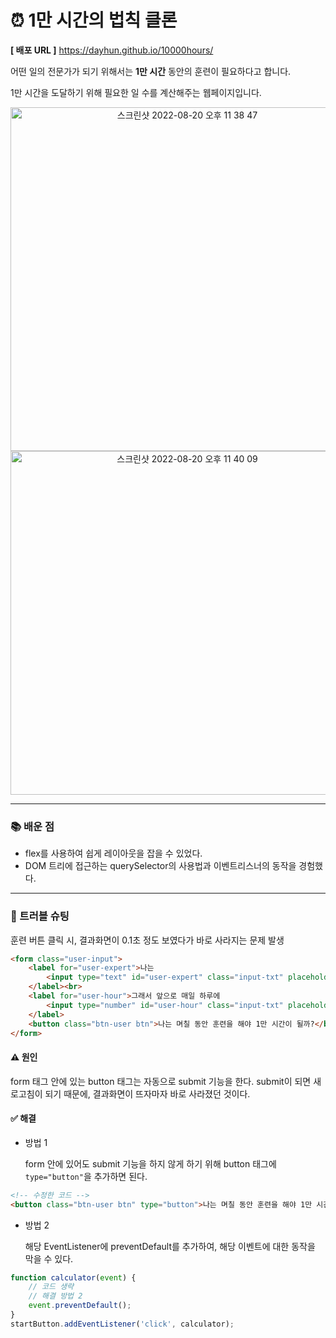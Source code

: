 # ⏰ 1만 시간의 법칙 클론
**[ 배포 URL ]**
https://dayhun.github.io/10000hours/

어떤 일의 전문가가 되기 위해서는 
**1만 시간** 동안의 훈련이 필요하다고 합니다.

1만 시간을 도달하기 위해 필요한 일 수를 계산해주는 웹페이지입니다.

<div align='center'>
<img width="550" alt="스크린샷 2022-08-20 오후 11 38 47" src="https://user-images.githubusercontent.com/82689971/185751917-50084b9a-e667-4217-be65-54fce7c29efe.png">
<img width="550" alt="스크린샷 2022-08-20 오후 11 40 09" src="https://user-images.githubusercontent.com/82689971/185751978-057fe17f-3530-4ab6-82ba-34ae9e3c188f.png">
</div>

---
### 📚 배운 점
- flex를 사용하여 쉽게 레이아웃을 잡을 수 있었다.
- DOM 트리에 접근하는 querySelector의 사용법과 이벤트리스너의 동작을 경험했다.

---
### 🔎 트러블 슈팅
훈련 버튼 클릭 시, 결과화면이 0.1초 정도 보였다가 바로 사라지는 문제 발생
```html
<form class="user-input">
    <label for="user-expert">나는
        <input type="text" id="user-expert" class="input-txt" placeholder="예)프로그래밍">전문가가 될 것이다.
    </label><br>
    <label for="user-hour">그래서 앞으로 매일 하루에
        <input type="number" id="user-hour" class="input-txt" placeholder="예)5시간">시간씩 훈련할 것이다.
    </label>
    <button class="btn-user btn">나는 며칠 동안 훈련을 해야 1만 시간이 될까?</button>
</form>
```
#### ⚠️ 원인
form 태그 안에 있는 button 태그는 자동으로 submit 기능을 한다.
submit이 되면 새로고침이 되기 때문에, 결과화면이 뜨자마자 바로 사라졌던 것이다.

#### ✅ 해결
- 방법 1

    form 안에 있어도 submit 기능을 하지 않게 하기 위해 button 태그에 `type="button"`을 추가하면 된다.

```html
<!-- 수정한 코드 -->
<button class="btn-user btn" type="button">나는 며칠 동안 훈련을 해야 1만 시간이 될까?</button>
```

- 방법 2

    해당 EventListener에 preventDefault를 추가하여, 해당 이벤트에 대한 동작을 막을 수 있다.

```js
function calculator(event) {
    // 코드 생략
    // 해결 방법 2
    event.preventDefault();
}
startButton.addEventListener('click', calculator);
```
